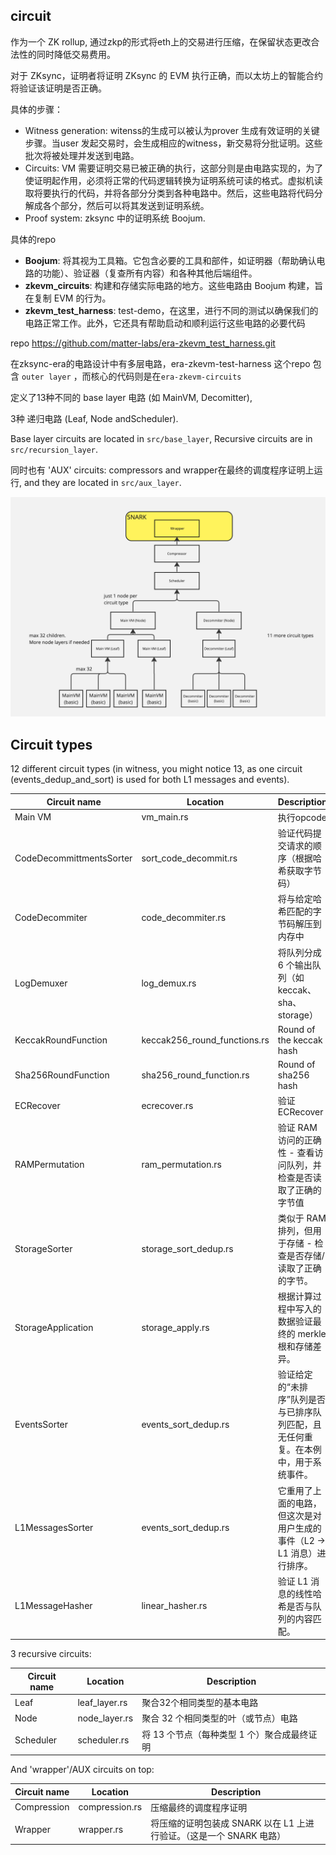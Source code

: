 ## circuit

作为一个 ZK rollup, 通过zkp的形式将eth上的交易进行压缩，在保留状态更改合法性的同时降低交易费用。

对于 ZKsync，证明者将证明 ZKsync 的 EVM 执行正确，而以太坊上的智能合约将验证该证明是否正确。

具体的步骤：

- Witness generation: witenss的生成可以被认为prover 生成有效证明的关键步骤。当user 发起交易时，会生成相应的witness，新交易将分批证明。这些批次将被处理并发送到电路。
- Circuits: VM 需要证明交易已被正确的执行，这部分则是由电路实现的，为了使证明起作用，必须将正常的代码逻辑转换为证明系统可读的格式。虚拟机读取将要执行的代码，并将各部分分类到各种电路中。然后，这些电路将代码分解成各个部分，然后可以将其发送到证明系统。
- Proof system: zksync 中的证明系统 Boojum.

具体的repo

- **Boojum**: 将其视为工具箱。它包含必要的工具和部件，如证明器（帮助确认电路的功能）、验证器（复查所有内容）和各种其他后端组件。
- **zkevm_circuits**: 构建和存储实际电路的地方。这些电路由 Boojum 构建，旨在复制 EVM 的行为。
- **zkevm_test_harness**: test-demo，在这里，进行不同的测试以确保我们的电路正常工作。此外，它还具有帮助启动和顺利运行这些电路的必要代码



repo  https://github.com/matter-labs/era-zkevm_test_harness.git

在zksync-era的电路设计中有多层电路，era-zkevm-test-harness 这个repo 包含 `outer layer` ，而核心的代码则是在`era-zkevm-circuits`

定义了13种不同的 base layer 电路 (如 MainVM, Decomitter),

3种 递归电路 (Leaf, Node andScheduler).

Base layer circuits are located in `src/base_layer`, Recursive circuits are in `src/recursion_layer`.

同时也有 'AUX' circuits: compressors and wrapper在最终的调度程序证明上运行, and they are
located in `src/aux_layer`.

![circuits](./zksync-circuit-layout.png)

## Circuit types

12 different circuit types (in witness, you might notice 13, as one circuit (events_dedup_and_sort) is used for
both L1 messages and events).

| Circuit name             | Location                     | Description                                                  |
| ------------------------ | ---------------------------- | ------------------------------------------------------------ |
| Main VM                  | vm_main.rs                   | 执行opcode                                                   |
| CodeDecommittmentsSorter | sort_code_decommit.rs        | 验证代码提交请求的顺序（根据哈希获取字节码）                 |
| CodeDecommiter           | code_decommiter.rs           | 将与给定哈希匹配的字节码解压到内存中                         |
| LogDemuxer               | log_demux.rs                 | 将队列分成 6 个输出队列（如 keccak、sha、storage）           |
| KeccakRoundFunction      | keccak256_round_functions.rs | Round of the keccak hash                                     |
| Sha256RoundFunction      | sha256_round_function.rs     | Round of sha256 hash                                         |
| ECRecover                | ecrecover.rs                 | 验证 ECRecover                                               |
| RAMPermutation           | ram_permutation.rs           | 验证 RAM 访问的正确性 - 查看访问队列，并检查是否读取了正确的字节值 |
| StorageSorter            | storage_sort_dedup.rs        | 类似于 RAM 排列，但用于存储 - 检查是否存储/读取了正确的字节。 |
| StorageApplication       | storage_apply.rs             | 根据计算过程中写入的数据验证最终的 merkle 根和存储差异。     |
| EventsSorter             | events_sort_dedup.rs         | 验证给定的“未排序”队列是否与已排序队列匹配，且无任何重复。在本例中，用于系统事件。 |
| L1MessagesSorter         | events_sort_dedup.rs         | 它重用了上面的电路，但这次是对用户生成的事件（L2 -> L1 消息）进行排序。 |
| L1MessageHasher          | linear_hasher.rs             | 验证 L1 消息的线性哈希是否与队列的内容匹配。                 |

3 recursive circuits:

| Circuit name | Location      | Description                                 |
| ------------ | ------------- | ------------------------------------------- |
| Leaf         | leaf_layer.rs | 聚合32个相同类型的基本电路                  |
| Node         | node_layer.rs | 聚合 32 个相同类型的叶（或节点）电路        |
| Scheduler    | scheduler.rs  | 将 13 个节点（每种类型 1 个）聚合成最终证明 |

And  'wrapper'/AUX circuits on top:

| Circuit name | Location       | Description                                                  |
| ------------ | -------------- | ------------------------------------------------------------ |
| Compression  | compression.rs | 压缩最终的调度程序证明                                       |
| Wrapper      | wrapper.rs     | 将压缩的证明包装成 SNARK 以在 L1 上进行验证。（这是一个 SNARK 电路） |
